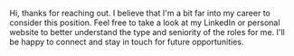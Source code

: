 Hi, thanks for reaching out. I believe that I'm a bit far into my career to consider this position. Feel free to take a look at my LinkedIn or personal website to better understand the type and seniority of the roles for me. I'll be happy to connect and stay in touch for future opportunities. 